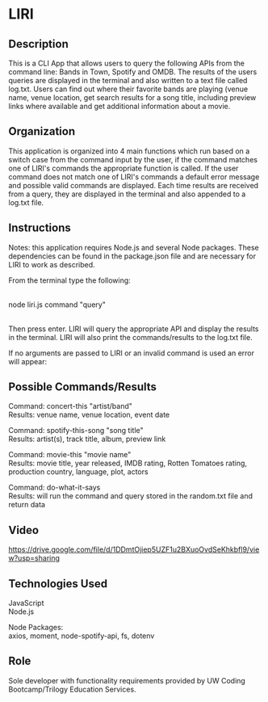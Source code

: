 # LIRI

## Description
This is a CLI App that allows users to query the following APIs from the command line: Bands in Town, Spotify and OMDB. The results of the users queries are displayed in the terminal and also written to a text file called log.txt. Users can find out where their favorite bands are playing (venue name, venue location, get search results for a song title, including preview links where available and get additional information about a movie.

## Organization
This application is organized into 4 main functions which run based on a switch case from the command input by the user, if the command matches one of LIRI's commands the appropriate function is called. If the user command does not match one of LIRI's commands a default error message and possible valid commands are displayed. Each time results are received from a query, they are displayed in the terminal and also appended to a log.txt file.

## Instructions
Notes: this application requires Node.js and several Node packages. These dependencies can be found in the package.json file and are necessary for LIRI to work as described.

From the terminal type the following: 

<br/>node liri.js command "query"

<br/>Then press enter. LIRI will query the appropriate API and display the results in the terminal. LIRI will also print the commands/results to the log.txt file. 

If no arguments are passed to LIRI or an invalid command is used an error will appear: 


## Possible Commands/Results 
Command: concert-this "artist/band"
<br/>Results: venue name, venue location, event date

Command: spotify-this-song "song title"
<br/>Results: artist(s), track title, album, preview link

Command: movie-this "movie name"
<br/>Results: movie title, year released, IMDB rating, Rotten Tomatoes rating, production country, language, plot, actors

Command: do-what-it-says
<br/>Results: will run the command and query stored in the random.txt file and return data

## Video
https://drive.google.com/file/d/1DDmtOjiep5UZF1u2BXuoOvdSeKhkbfl9/view?usp=sharing

## Technologies Used
JavaScript
<br/>Node.js

Node Packages: 
<br/>axios, moment, node-spotify-api, fs, dotenv

## Role 
Sole developer with functionality requirements provided by UW Coding Bootcamp/Trilogy Education Services.
